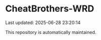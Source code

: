 # CheatBrothers-WRD

Last updated: 2025-06-28 23:20:14

This repository is automatically maintained.
